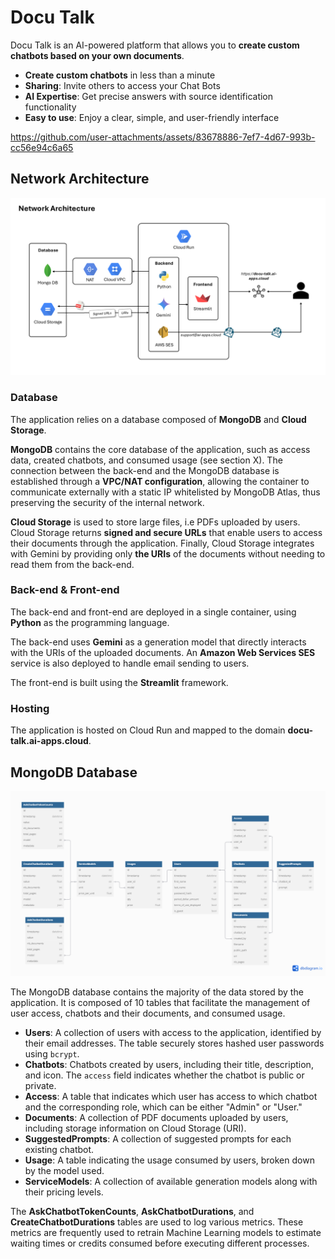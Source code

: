 # Docu Talk

Docu Talk is an AI-powered platform that allows you to **create custom chatbots based on your own documents**. 

- **Create custom chatbots** in less than a minute
- **Sharing**: Invite others to access your Chat Bots
- **AI Expertise**: Get precise answers with source identification functionality
- **Easy to use**: Enjoy a clear, simple, and user-friendly interface

https://github.com/user-attachments/assets/83678886-7ef7-4d67-993b-cc56e94c6a65

## Network Architecture

![network_architecture](./media/network_architecture.png)

### Database

The application relies on a database composed of **MongoDB** and **Cloud Storage**.

**MongoDB** contains the core database of the application, such as access data, created chatbots, and consumed usage (see section X). The connection between the back-end and the MongoDB database is established through a **VPC/NAT configuration**, allowing the container to communicate externally with a static IP whitelisted by MongoDB Atlas, thus preserving the security of the internal network.

**Cloud Storage** is used to store large files, i.e PDFs uploaded by users. Cloud Storage returns **signed and secure URLs** that enable users to access their documents through the application. Finally, Cloud Storage integrates with Gemini by providing only **the URIs** of the documents without needing to read them from the back-end.

### Back-end & Front-end

The back-end and front-end are deployed in a single container, using **Python** as the programming language.

The back-end uses **Gemini** as a generation model that directly interacts with the URIs of the uploaded documents. An **Amazon Web Services SES** service is also deployed to handle email sending to users.

The front-end is built using the **Streamlit** framework.

### Hosting

The application is hosted on Cloud Run and mapped to the domain **docu-talk.ai-apps.cloud**.

## MongoDB Database

![database_schema](./media/database_schema.png)

The MongoDB database contains the majority of the data stored by the application. It is composed of 10 tables that facilitate the management of user access, chatbots and their documents, and consumed usage.

* **Users**: A collection of users with access to the application, identified by their email addresses. The table securely stores hashed user passwords using `bcrypt`.
* **Chatbots**: Chatbots created by users, including their title, description, and icon. The `access` field indicates whether the chatbot is public or private.
* **Access**: A table that indicates which user has access to which chatbot and the corresponding role, which can be either "Admin" or "User."
* **Documents**: A collection of PDF documents uploaded by users, including storage information on Cloud Storage (URI).
* **SuggestedPrompts**: A collection of suggested prompts for each existing chatbot.
* **Usage**: A table indicating the usage consumed by users, broken down by the model used.
* **ServiceModels**: A collection of available generation models along with their pricing levels.

The **AskChatbotTokenCounts**, **AskChatbotDurations**, and **CreateChatbotDurations** tables are used to log various metrics. These metrics are frequently used to retrain Machine Learning models to estimate waiting times or credits consumed before executing different processes.